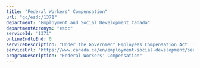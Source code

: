 ```yaml
---
title: "Federal Workers' Compensation"
url: "gc/esdc/1371"
department: "Employment and Social Development Canada"
departmentAcronym: "esdc"
serviceId: "1371"
onlineEndtoEnd: 0
serviceDescription: "Under the Government Employees Compensation Act  (GECA), provincial workers’ compensation boards (WCBs) are responsible for adjudicating federal employee claims, providing benefits and services such as payment of medical expenses, wage replacement, and facilitating return to work arrangements with employers. The Labour Program receives and reviews all GECA claims and forwards authorized claims to the appropriate WCB. As set out in bilateral service agreements, WCBs invoice the FWCS for claim related costs plus a set administration fee. The Labour Program then recovers these costs from employers from which the claims occurred. The Labour Program also administers GECA claims for locally engaged staff who work outside of Canada as well as claims under the following: the Merchant Seamen Compensation Act; the Corrections and Conditional Release Regulations; and the Public Servants Income Benefit Plan."
serviceUrl: "https://www.canada.ca/en/employment-social-development/services/health-safety/compensation/federal-employees.html"
programDescription: "Federal Workers' Compensation"
---
```

